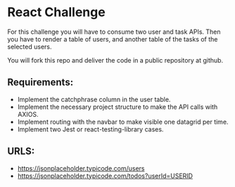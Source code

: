 # React Challenge

For this challenge you will have to consume two user and task APIs. Then you have to render
a table of users, and another table of the tasks of the selected users.


You will fork this repo and deliver the code in a public repository at github.

## Requirements:
- Implement the catchphrase column in the user table.
- Implement the necessary project structure to make the API calls with AXIOS.
- Implement routing with the navbar to make visible one datagrid per time.
- Implement two Jest or react-testing-library cases.

## URLS:
- https://jsonplaceholder.typicode.com/users
- https://jsonplaceholder.typicode.com/todos?userId=USERID
